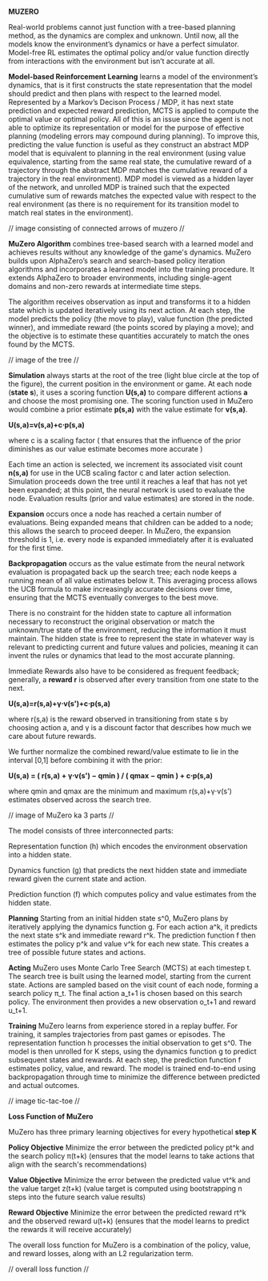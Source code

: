**MUZERO**

Real-world problems cannot just function with a tree-based planning method, as the dynamics are complex and unknown. Until now, all the models know the environment’s dynamics or have a perfect simulator. Model-free RL estimates the optimal policy and/or value function directly from interactions with the environment but isn’t accurate at all.
 
**Model-based Reinforcement Learning** learns a model of the environment’s dynamics, that is it first constructs the state representation that the model should predict and then plans with respect to the learned model. Represented by a Markov’s Decison Process / MDP, it has next state prediction and expected reward prediction, MCTS is applied to compute the optimal value or optimal policy. All of this is an issue since the agent is not able to optimize its representation or model for the purpose of effective planning (modeling errors may compound during planning). To improve this,  predicting the value function is useful as they construct an abstract MDP model that is equivalent to planning in the real environment (using value equivalence, starting from the same real state, the cumulative reward of a trajectory through the abstract MDP matches the cumulative reward of a trajectory in the real environment). MDP model is viewed as a hidden layer of the network, and unrolled MDP is trained such that the expected cumulative sum of rewards matches the expected value with respect to the real environment (as there is no requirement for its transition model to match real states in the environment).

// image consisting of connected arrows of muzero //

**MuZero Algorithm** combines tree-based search with a learned model and achieves results without any knowledge of the game's dynamics. MuZero builds upon AlphaZero’s search and search-based policy iteration algorithms and incorporates a learned model into the training procedure. It extends AlphaZero to broader environments, including single-agent domains and non-zero rewards at intermediate time steps.

The algorithm receives observation as input and transforms it to a hidden state which is updated iteratively using its next action. At each step, the model predicts the policy (the move to play), value function (the predicted winner), and immediate reward (the points scored by playing a move); and the objective is to estimate these quantities accurately to match the ones found by the MCTS.

// image of the tree //

**Simulation** always starts at the root of the tree (light blue circle at the top of the figure), the current position in the environment or game. At each node (**state s**), it uses a scoring function **U(s,a)** to compare different actions **a** and choose the most promising one. The scoring function used in MuZero would combine a prior estimate **p(s,a)** with the value estimate for **v(s,a)**.

**U(s,a)=v(s,a)+c⋅p(s,a)**

where c is a scaling factor ( that ensures that the influence of the prior diminishes as our value estimate becomes more accurate )

Each time an action is selected, we increment its associated visit count **n(s,a)** for use in the UCB scaling factor c and later action selection. Simulation proceeds down the tree until it reaches a leaf that has not yet been expanded; at this point, the neural network is used to evaluate the node. Evaluation results (prior and value estimates) are stored in the node.

**Expansion** occurs once a node has reached a certain number of evaluations. Being expanded means that children can be added to a node; this allows the search to proceed deeper. In MuZero, the expansion threshold is 1, i.e. every node is expanded immediately after it is evaluated for the first time.

**Backpropagation** occurs as the value estimate from the neural network evaluation is propagated back up the search tree; each node keeps a running mean of all value estimates below it. This averaging process allows the UCB formula to make increasingly accurate decisions over time, ensuring that the MCTS eventually converges to the best move.

There is no constraint for the hidden state to capture all information necessary to reconstruct the original observation or match the unknown/true state of the environment, reducing the information it must maintain. The hidden state is free to represent the state in whatever way is relevant to predicting current and future values and policies, meaning it can invent the rules or dynamics that lead to the most accurate planning.

Immediate Rewards also have to be considered as frequent feedback; generally, a **reward r** is observed after every transition from one state to the next.

**U(s,a)=r(s,a)+γ⋅v(s')+c⋅p(s,a)**

where r(s,a) is the reward observed in transitioning from state s by choosing action a, and γ is a discount factor that describes how much we care about future rewards.

We further normalize the combined reward/value estimate to lie in the interval [0,1] before combining it with the prior:

**U(s,a) = ( r(s,a) + γ⋅v(s') − qmin ) / ( qmax − qmin ) + c⋅p(s,a)**

where qmin and qmax are the minimum and maximum r(s,a)+γ⋅v(s') estimates observed across the search tree.

// image of MuZero ka 3 parts //

The model consists of three interconnected parts:

Representation function (h)
which encodes the environment observation into a hidden state.

Dynamics function (g) 
that predicts the next hidden state and immediate reward given the current state and action.

Prediction function (f)
which computes policy and value estimates from the hidden state.

**Planning**
Starting from an initial hidden state s^0, MuZero plans by iteratively applying the dynamics function g. For each action a^k, it predicts the next state s^k and immediate reward r^k. The prediction function f then estimates the policy p^k and value v^k for each new state. This creates a tree of possible future states and actions.

**Acting**
MuZero uses Monte Carlo Tree Search (MCTS) at each timestep t. The search tree is built using the learned model, starting from the current state.
Actions are sampled based on the visit count of each node, forming a search policy π_t. The final action a_t+1 is chosen based on this search policy. The environment then provides a new observation o_t+1 and reward u_t+1.

**Training**
MuZero learns from experience stored in a replay buffer. For training, it samples trajectories from past games or episodes. The representation function h processes the initial observation to get s^0. The model is then unrolled for K steps, using the dynamics function g to predict subsequent states and rewards. At each step, the prediction function f estimates policy, value, and reward. The model is trained end-to-end using backpropagation through time to minimize the difference between predicted and actual outcomes.

// image tic-tac-toe //

**Loss Function of MuZero**

MuZero has three primary learning objectives for every hypothetical **step K**

**Policy Objective**
Minimize the error between the predicted policy pt^k and the search policy π(t+k) (ensures that the model learns to take actions that align with the search's recommendations)

**Value Objective**
Minimize the error between the predicted value vt^k and the value target z(t+k) (value target is computed using bootstrapping n steps into the future search value results)

**Reward Objective**
Minimize the error between the predicted reward rt^k and the observed reward u(t+k) (ensures that the model learns to predict the rewards it will receive accurately)

The overall loss function for MuZero is a combination of the policy, value, and reward losses, along with an L2 regularization term.

// overall loss function //
